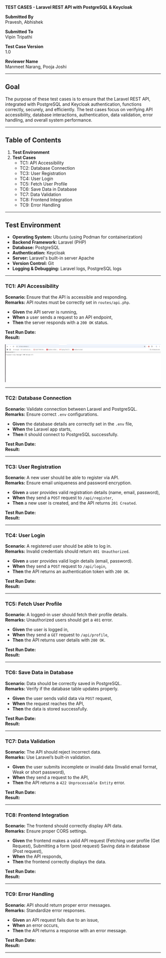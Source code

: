 **TEST CASES - Laravel REST API with PostgreSQL & Keycloak**

**Submitted By**  
Pravesh, Abhishek

**Submitted To**  
Vipin Tripathi  

**Test Case Version**  
1.0

**Reviewer Name**  
Manmeet Narang, Pooja Joshi

---

## **Goal**
The purpose of these test cases is to ensure that the Laravel REST API, integrated with PostgreSQL and Keycloak authentication, functions correctly, securely, and efficiently. The test cases focus on verifying API accessibility, database interactions, authentication, data validation, error handling, and overall system performance.

---

## **Table of Contents**

1. **Test Environment**  
2. **Test Cases**  
   - TC1: API Accessibility  
   - TC2: Database Connection  
   - TC3: User Registration  
   - TC4: User Login  
   - TC5: Fetch User Profile  
   - TC6: Save Data in Database  
   - TC7: Data Validation  
   - TC8: Frontend Integration  
   - TC9: Error Handling  

---

## **Test Environment**
- **Operating System:** Ubuntu (using Podman for containerization)
- **Backend Framework:** Laravel (PHP)
- **Database:** PostgreSQL
- **Authentication:** Keycloak
- **Server:** Laravel's built-in server Apache
- **Version Control:** Git
- **Logging & Debugging:** Laravel logs, PostgreSQL logs

---

### **TC1: API Accessibility**
**Scenario:** Ensure that the API is accessible and responding.  
**Remarks:** API routes must be correctly set in `routes/api.php`.

- **Given** the API server is running,
- **When** a user sends a request to an API endpoint,
- **Then** the server responds with a `200 OK` status.

**Test Run Date:**   
**Result:**   

![image1](image1.png)

---

### **TC2: Database Connection**
**Scenario:** Validate connection between Laravel and PostgreSQL.  
**Remarks:** Ensure correct `.env` configurations.

- **Given** the database details are correctly set in the `.env` file,
- **When** the Laravel app starts,
- **Then** it should connect to PostgreSQL successfully.

**Test Run Date:**   
**Result:**   

---

### **TC3: User Registration**
**Scenario:** A new user should be able to register via API.  
**Remarks:** Ensure email uniqueness and password encryption.

- **Given** a user provides valid registration details (name, email, password),
- **When** they send a `POST` request to `/api/register`,
- **Then** a new user is created, and the API returns `201 Created`.

**Test Run Date:**   
**Result:**   

---

### **TC4: User Login**
**Scenario:** A registered user should be able to log in.  
**Remarks:** Invalid credentials should return `401 Unauthorized`.

- **Given** a user provides valid login details (email, password).
- **When** they send a `POST` request to `/api/login`,
- **Then** the API returns an authentication token with `200 OK`.

**Test Run Date:**   
**Result:**   

---

### **TC5: Fetch User Profile**
**Scenario:** A logged-in user should fetch their profile details.  
**Remarks:** Unauthorized users should get a `401` error.

- **Given** the user is logged in,
- **When** they send a `GET` request to `/api/profile`,
- **Then** the API returns user details with `200 OK`.

**Test Run Date:**   
**Result:**   

---

### **TC6: Save Data in Database**
**Scenario:** Data should be correctly saved in PostgreSQL.  
**Remarks:** Verify if the database table updates properly.

- **Given** the user sends valid data via `POST` request,
- **When** the request reaches the API,
- **Then** the data is stored successfully.

**Test Run Date:**   
**Result:**   

---

### **TC7: Data Validation**
**Scenario:** The API should reject incorrect data.  
**Remarks:** Use Laravel’s built-in validation.

- **Given** the user submits incomplete or invalid data (Invalid email format, Weak or short password),
- **When** they send a request to the API,
- **Then** the API returns a `422 Unprocessable Entity` error.

**Test Run Date:**   
**Result:**   

---

### **TC8: Frontend Integration**
**Scenario:** The frontend should correctly display API data.  
**Remarks:** Ensure proper CORS settings.

- **Given** the frontend makes a valid API request (Fetching user profile (Get Request), Submitting a form (post request) Saving data in database (Post request),
- **When** the API responds,
- **Then** the frontend correctly displays the data.

**Test Run Date:**   
**Result:**   

---

### **TC9: Error Handling**
**Scenario:** API should return proper error messages.  
**Remarks:** Standardize error responses.

- **Given** an API request fails due to an issue,
- **When** an error occurs,
- **Then** the API returns a response with an error message.

**Test Run Date:**   
**Result:**   

---



